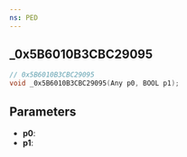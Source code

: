 ```yaml
---
ns: PED
---
```

## _0x5B6010B3CBC29095

```c
// 0x5B6010B3CBC29095
void _0x5B6010B3CBC29095(Any p0, BOOL p1);
```


## Parameters
* **p0**: 
* **p1**: 

